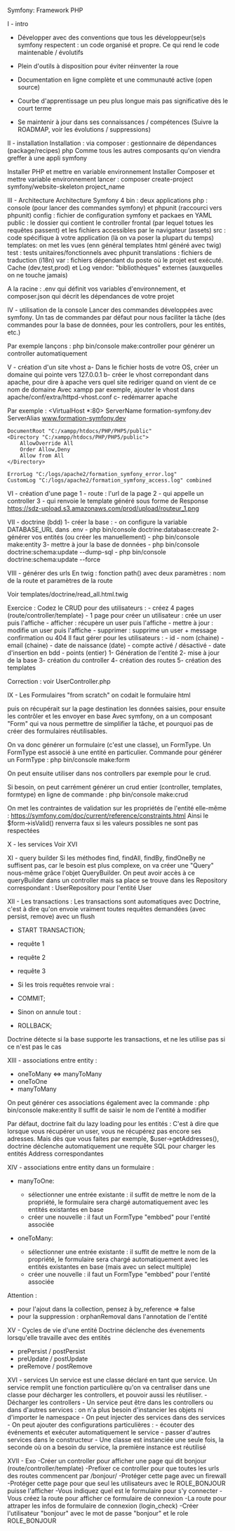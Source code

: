 Symfony: Framework PHP

I - intro
- Développer avec des conventions que tous les développeur(se)s symfony respectent : un code organisé et propre.
Ce qui rend le code maintenable / évolutifs
- Plein d'outils à disposition pour éviter réinventer la roue
- Documentation en ligne complète et une communauté active (open source)

- Courbe d'apprentissage un peu plus longue mais pas significative dès le court terme
- Se maintenir à jour dans ses connaissances / compétences (Suivre la ROADMAP, voir les évolutions / suppressions)

II - installation
Installation : via composer : gestionnaire de dépendances (package/recipes) php
Comme tous les autres composants qu'on viendra greffer à une appli symfony

Installer PHP et mettre en variable environnement
Installer Composer et mettre variable environnement
lancer : composer create-project symfony/website-skeleton project_name

III - Architecture
Architecture Symfony 4
bin : deux applications php : console (pour lancer des commandes symfony) et phpunit (raccourci vers phpunit)
config : fichier de configuration symfony et packaes en YAML
public : le dossier qui contient le controller frontal (par lequel totues les requêtes passent)
        et les fichiers accessibles par le navigateur (assets)
src : code spécifique à votre application (là on va poser la plupart du temps)
templates: on met les vues (enn général templates html généré avec twig)
test : tests unitaires/fonctionnels avec phpunit
translations : fichiers de traduction (i18n)
var : fichiers dépendant du poste où le projet est exécuté. Cache (dev,test,prod) et Log
vendor: "bibliothèques" externes (auxquelles on ne touche jamais)

A la racine : .env qui définit vos variables d'environnement, et composer.json qui décrit les dépendances de votre projet

IV - utilisation de la console
Lancer des commandes développées avec symfony.
Un tas de commandes par défaut pour nous faciliter la tâche (des commandes pour
 la base de données, pour les controllers, pour les entités, etc.)
 
 Par exemple lançons :
 php bin/console make:controller
 pour générer un controller automatiquement
 
V - création d'un site vhost
a- Dans le fichier hosts de votre OS, créer un domaine qui pointe vers 127.0.0.1
b- créer le vhost correpondant dans apache, pour dire à apache vers quel site rediriger quand on vient de ce nom de domaine
Avec xampp par exemple, ajouter le vhost dans apache/conf/extra/httpd-vhost.conf
c- redémarrer apache

Par exemple :
<VirtualHost *:80>
    ServerName formation-symfony.dev
    ServerAlias www.formation-symfony.dev

    DocumentRoot "C:/xampp/htdocs/PHP/PHP5/public"
    <Directory "C:/xampp/htdocs/PHP/PHP5/public">
        AllowOverride All
        Order Allow,Deny
        Allow from All
    </Directory>

    ErrorLog "C:/logs/apache2/formation_symfony_error.log"
    CustomLog "C:/logs/apache2/formation_symfony_access.log" combined
</VirtualHost>

VI - création d'une page
1 - route : l'url de la page
2 - qui appelle un controller
3 - qui renvoie le template généré sous forme de Response
https://sdz-upload.s3.amazonaws.com/prod/upload/routeur_1.png

VII - doctrine (bdd)
1- créer la base :
    - on configure la variable DATABASE_URL dans .env
    - php bin/console doctrine:database:create
2- générer vos entités (ou créer les manuellement)
    - php bin/console make:entity
3- mettre à jour la base de données
    - php bin/console doctrine:schema:update --dump-sql
    - php bin/console doctrine:schema:update --force
    
VIII - générer des urls
En twig : fonction path() avec deux paramètres :
nom de la route et paramètres de la route

Voir templates/doctrine/read_all.html.twig

Exercice :
Codez le CRUD pour des utilisateurs :
    - créez 4 pages (route/controller/template)
        - 1 page pour créer un utilisateur : crée un user puis l'affiche
        - afficher : récupère un user puis l'affiche
        - mettre à jour : modifie un user puis l'affiche
        - supprimer : supprime un user + message confirmation ou 404
Il faut gérer pour les utilisateurs :
    - id
    - nom (chaine)
    - email (chaine)
    - date de naissance (date)
    - compte activé / désactivé
    - date d'insertion en bdd
    - points (entier)
1- Génération de l'entité
2- mise à jour de la base
3- création du controller
4- création des routes
5- création des templates

Correction : voir UserController.php

IX - Les Formulaires
"from scratch" on codait le formulaire html <form> puis on récupérait sur la page destination
les données saisies, pour ensuite les contrôler et les envoyer en base
Avec symfony, on a un composant "Form" qui va nous permettre de simplifier la tâche, et pourquoi pas de créer
des formulaires réutilisables.

On va donc générer un formulaire (c'est une classe), un FormType.
Un FormType est associé à une entité en particulier.
Commande pour générer un FormType :
php bin/console make:form

On peut ensuite utiliser dans nos controllers par exemple pour le crud.

Si besoin, on peut carrément générer un crud entier (controller, templates, formtype)
en ligne de commande :
php bin/console make:crud

On met les contraintes de validation sur les propriétés de l'entité elle-même :
https://symfony.com/doc/current/reference/constraints.html
Ainsi le $form->isValid() renverra faux si les valeurs possibles ne sont pas respectées

X - les services
Voir XVI

XI - query builder
Si les méthodes find, findAll, findBy, findOneBy ne suffisent pas,
car le besoin est plus complexe, on va créer une "Query" nous-même grâce l'objet
QueryBuilder.
On peut avoir accès à ce queryBuilder dans un controller mais sa place se trouve
dans les Repository correspondant : UserRepository pour l'entité User

XII - Les transactions :
Les transactions sont automatiques avec Doctrine, c'est à dire qu'on envoie vraiment toutes 
requêtes demandées (avec persist, remove) avec un flush
- START TRANSACTION;
- requête 1
- requête 2
- requête 3

- Si les trois requêtes renvoie vrai :
- COMMIT;

- Sinon on annule tout :
- ROLLBACK;

Doctrine détecte si la base supporte les transactions,
et ne les utilise pas si ce n'est pas le cas

XIII - associations entre entity :
- oneToMany <=> manyToMany
- oneToOne
- manyToMany

On peut générer ces associations également avec la commande :
php bin/console make:entity
Il suffit de saisir le nom de l'entité à modifier

Par défaut, doctrine fait du lazy loading pour les entités :
C'est à dire que lorsque vous récupérer un user, vous ne récupérez pas encore ses adresses.
Mais dès que vous faites par exemple, $user->getAddresses(), doctrine déclenche automatiquement
une requête SQL pour charger les entités Address correspondantes

XIV - associations entre entity dans un formulaire :
- manyToOne:
    - sélectionner une entrée existante : il suffit de mettre le nom de la propriété, le formulaire sera chargé automatiquement
avec les entités existantes en base
    - créer une nouvelle : il faut un FormType "embbed" pour l'entité associée
    
- oneToMany:
    - sélectionner une entrée existante : il suffit de mettre le nom de la propriété, le formulaire sera chargé automatiquement
      avec les entités existantes en base (mais avec un select multiple)
    - créer une nouvelle : il faut un FormType "embbed" pour l'entité associée
    
Attention :
- pour l'ajout dans la collection, pensez à by_reference => false
- pour la suppression : orphanRemoval dans l'annotation de l'entité

XV - Cycles de vie d'une entité
Doctrine déclenche des évenements lorsqu'elle travaille avec des entités
- prePersist / postPersist
- preUpdate / postUpdate
- preRemove / postRemove

XVI - services
Un service est une classe déclaré en tant que service. Un service remplit une fonction particulière
qu'on va centraliser dans une classe pour décharger les controllers, et pouvoir aussi les 
réutiliser.
    - Décharger les controllers
    - Un service peut être dans les controllers ou dans d'autres services :
       on n'a plus besoin d'instancier les objets ni d'importer le namespace
    - On peut injecter des services dans des services
    - On peut ajouter des configurations particulières :
        - écouter des événements et exécuter automatiquement le service
        - passer d'autres services dans le constructeur
    - Une classe est instanciée une seule fois, la seconde où on a besoin du service, la première instance
        est réutilisé
        
XVII - Exo
-Créer un controller pour afficher une page qui dit bonjour (route/controller/template)
-Prefixer ce controller pour que toutes les urls des routes commencent par /bonjour/
-Protéger cette page avec un firewall
-Protéger cette page pour que seul les utilisateurs avec le ROLE_BONJOUR puisse l'afficher
-Vous indiquez quel est le formulaire pour s'y connecter
-Vous créez la route pour afficher ce formulaire de connexion
-La route pour attraper les infos de formulaire de connexion (login_check)
-Créer l'utilisateur "bonjour" avec le mot de passe "bonjour" et le role ROLE_BONJOUR

